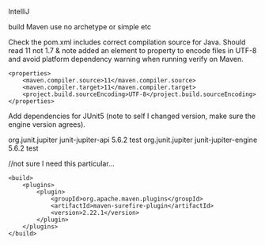 IntelliJ

build Maven use no archetype or simple etc

Check the pom.xml includes correct compilation source for Java. Should read 11 not 1.7 & note added an element to property to encode files in UTF-8 and avoid platform dependency warning when running verify on Maven.

    <properties>
        <maven.compiler.source>11</maven.compiler.source>
        <maven.compiler.target>11</maven.compiler.target>
        <project.build.sourceEncoding>UTF-8</project.build.sourceEncoding>
    </properties>
    
Add dependencies for JUnit5 (note to self I changed version, make sure the engine version agrees).

<dependencies>
    <dependency>
        <groupId>org.junit.jupiter</groupId>
        <artifactId>junit-jupiter-api</artifactId>
        <version>5.6.2</version>
        <scope>test</scope>
    </dependency>
    <dependency>
        <groupId>org.junit.jupiter</groupId>
        <artifactId>junit-jupiter-engine</artifactId>
        <version>5.6.2</version>
        <scope>test</scope>
    </dependency>
</dependencies>

//not sure I need this particular...

    <build>
        <plugins>
            <plugin>
                <groupId>org.apache.maven.plugins</groupId>
                <artifactId>maven-surefire-plugin</artifactId>
                <version>2.22.1</version>
            </plugin>
        </plugins>
    </build>
